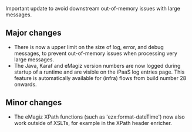 Important update to avoid downstream out-of-memory issues with large messages.
## Major changes
- There is now a upper limit on the size of log, error, and debug messages, to prevent out-of-memory issues when processing very large messages.
- The Java, Karaf and eMagiz version numbers are now logged during startup of a runtime and are visible on the iPaaS log entries page. This feature is automatically available for (infra) flows from build number 28 onwards.
## Minor changes
- The eMagiz XPath functions (such as 'ezx:format-dateTime') now also work outside of XSLTs, for example in the XPath header enricher.
